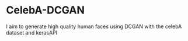 # CelebA-DCGAN
I aim to generate high quality human faces using DCGAN with the celebA dataset and kerasAPI
